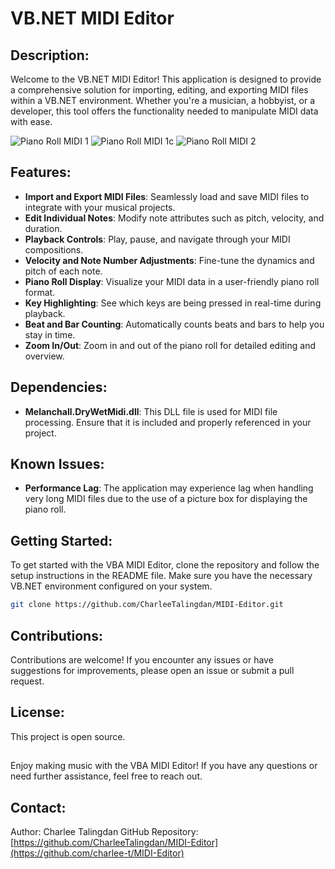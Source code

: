 # VB.NET MIDI Editor

## Description:

Welcome to the VB.NET MIDI Editor! This application is designed to provide a comprehensive solution for importing, editing, and exporting MIDI files within a VB.NET environment. Whether you're a musician, a hobbyist, or a developer, this tool offers the functionality needed to manipulate MIDI data with ease.

![Piano Roll MIDI 1](https://github.com/CharleeTalingdan/MIDI-Editor/assets/144240397/a599a209-4ae5-4edb-95cc-1db7169e5e8f)
![Piano Roll MIDI 1c](https://github.com/CharleeTalingdan/MIDI-Editor/assets/144240397/7ba53833-a901-4ba7-b50a-0fdb1df9597c)
![Piano Roll MIDI 2](https://github.com/CharleeTalingdan/MIDI-Editor/assets/144240397/920528b9-707d-4442-b14c-99bc7af30a07)

## Features:

- **Import and Export MIDI Files**: Seamlessly load and save MIDI files to integrate with your musical projects.
- **Edit Individual Notes**: Modify note attributes such as pitch, velocity, and duration.
- **Playback Controls**: Play, pause, and navigate through your MIDI compositions.
- **Velocity and Note Number Adjustments**: Fine-tune the dynamics and pitch of each note.
- **Piano Roll Display**: Visualize your MIDI data in a user-friendly piano roll format.
- **Key Highlighting**: See which keys are being pressed in real-time during playback.
- **Beat and Bar Counting**: Automatically counts beats and bars to help you stay in time.
- **Zoom In/Out**: Zoom in and out of the piano roll for detailed editing and overview.

## Dependencies:

- **Melanchall.DryWetMidi.dll**: This DLL file is used for MIDI file processing. Ensure that it is included and properly referenced in your project.

## Known Issues:

- **Performance Lag**: The application may experience lag when handling very long MIDI files due to the use of a picture box for displaying the piano roll.

## Getting Started:

To get started with the VBA MIDI Editor, clone the repository and follow the setup instructions in the README file. Make sure you have the necessary VB.NET environment configured on your system.

```bash
git clone https://github.com/CharleeTalingdan/MIDI-Editor.git
```

## Contributions:

Contributions are welcome! If you encounter any issues or have suggestions for improvements, please open an issue or submit a pull request.

## License:

This project is open source.


## 

Enjoy making music with the VBA MIDI Editor! If you have any questions or need further assistance, feel free to reach out.

## Contact:

Author: Charlee Talingdan GitHub Repository: [https://github.com/CharleeTalingdan/MIDI-Editor](https://github.com/charlee-t/MIDI-Editor)
